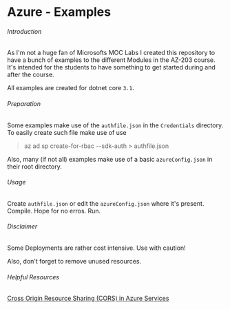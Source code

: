 # Azure - Examples

###### Introduction
As I'm not a huge fan of Microsofts MOC Labs I created this repository to have a bunch of examples to the different Modules in the AZ-203 course.
It's intended for the students to have something to get started during and after the course.

All examples are created for dotnet core `3.1`.

###### Preparation
Some examples make use of the `authfile.json` in the `Credentials` directory.
To easily create such file make use of use
> az ad sp create-for-rbac --sdk-auth > authfile.json

Also, many (if not all) examples make use of a basic `azureConfig.json` in their root directory.

###### Usage
Create `authfile.json` or edit the `azureConfig.json` where it's present.
Compile. Hope for no erros.
Run.

###### Disclaimer
Some Deployments are rather cost intensive. 
Use with caution!

Also, don't forget to remove unused resources.

###### Helpful Resources
<a href="https://docs.microsoft.com/de-de/azure/storage/common/storage-cors-support">Cross Origin Resource Sharing (CORS) in Azure Services</a>
